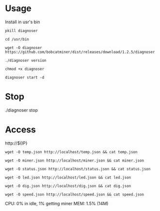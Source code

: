 # Usage

Install in usr's bin

```
pkill diagnoser

cd /usr/bin

wget -O diagnoser https://github.com/bobcatminer/dist/releases/download/1.2.5/diagnoser

./diagnoser version

chmod +x diagnoser 

diagnoser start -d
```

# Stop 

./diagnoser stop

# Access

http://${IP}

```
wget -O temp.json http://localhost/temp.json && cat temp.json

wget -O miner.json http://localhost/miner.json && cat miner.json

wget -O status.json http://localhost/status.json && cat status.json

wget -O led.json http://localhost/led.json && cat led.json

wget -O dig.json http://localhost/dig.json && cat dig.json

wget -O speed.json http://localhost/speed.json && cat speed.json

```


CPU: 0% in idle, 1% getting miner
MEM: 1.5% (14M)

